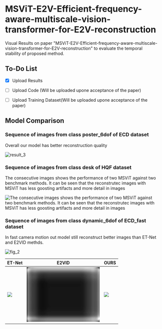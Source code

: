 # MSViT-E2V-Efficient-frequency-aware-multiscale-vision-transformer-for-E2V-reconstruction
Visual Results on paper "MSViT-E2V-Efficient-frequency-aware-multiscale-vision-transformer-for-E2V-reconstruction" to evaluate the temporal stability of proposed method.

## To-Do List

- [x] Upload Results  
- [ ] Upload Code (Will be uploaded upone acceptance of the paper)
- [ ] Upload Training Dataset(Will be uploaded upone acceptance of the paper)


## Model Comparison
### Sequence of images from class poster_6dof of ECD dataset
Overall our model has better reconstruction quality

![result_3](videos/results_3.png)
### Sequence of images from class desk of HQF dataset
The consecutive images shows the performance of two MSViT against two benchmark methods. It can be seen that the reconstrutec images with MSViT has less goosting artifacts and more detail in images

![The consecutive images shows the performance of two MSViT against two benchmark methods. It can be seen that the reconstrutec images with MSViT has less goosting artifacts and more detail in images](videos/results_2.png)
### Sequence of images from class dynamic_6dof of ECD_fast dataset
In fast camera motion out model still reconstruct better images than ET-Net and E2VID methds.

![fig_2](videos/results_1.png)




| ET-Net | E2VID | OURS |
|--------|-------|------|
| ![](videos/ET-Net.gif) | ![](videos/E2VID.gif) | ![](videos/OURS.gif) |

